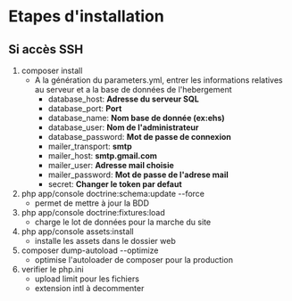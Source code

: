 Etapes d'installation
=====================
Si accès SSH
------------

1. composer install
    * A la génération du parameters.yml,
    entrer les informations relatives au serveur
    et a la base de données de l'hebergement
        * database_host: **Adresse du serveur SQL**
        * database_port: **Port**
        * database_name: **Nom base de donnée (ex:ehs)**
        * database_user: **Nom de l'administrateur**
        * database_password: **Mot de passe de connexion**
        * mailer_transport: **smtp**
        * mailer_host: **smtp.gmail.com**
        * mailer_user: **Adresse mail choisie**
        * mailer_password: **Mot de passe de l'adrese mail**
        * secret: **Changer le token par defaut**
2. php app/console doctrine:schema:update --force
    * permet de mettre à jour la BDD
3. php app/console doctrine:fixtures:load
    * charge le lot de données pour la marche du site
4. php app/console assets:install
    * installe les assets dans le dossier web
5. composer dump-autoload --optimize
    * optimise l'autoloader de composer pour la production
6. verifier le php.ini
    * upload limit pour les fichiers
    * extension intl à decommenter